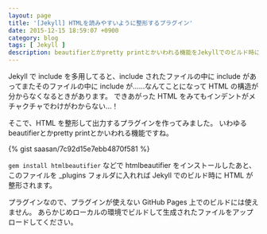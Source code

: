 ```yaml
---
layout: page
title: '[Jekyll] HTMLを読みやすいように整形するプラグイン'
date: 2015-12-15 18:59:07 +0900
category: blog
tags: [ Jekyll ]
description: beautifierとかpretty printとかいわれる機能をJekyllでのビルド時に実行します。
---
```


Jekyll で include を多用してると、include されたファイルの中に
include があってまたそのファイルの中に include が……なんてことになって
HTML の構造が分からなくなるときがあります。
できあがった HTML をみてもインデントがメチャクチャでわけがわからない…！

そこで、HTML を整形して出力するプラグインを作ってみました。
いわゆるbeautifierとかpretty printとかいわれる機能ですね。

{% gist saasan/7c92d15e7ebb4870f581 %}

```gem install htmlbeautifier``` などで htmlbeautifier をインストールしたあと、
このファイルを _plugins フォルダに入れれば
Jekyll でのビルド時に HTML が整形されます。

プラグインなので、プラグインが使えない GitHub Pages 上でのビルドには使えません。
あらかじめローカルの環境でビルドして生成されたファイルをアップロードしてください。
